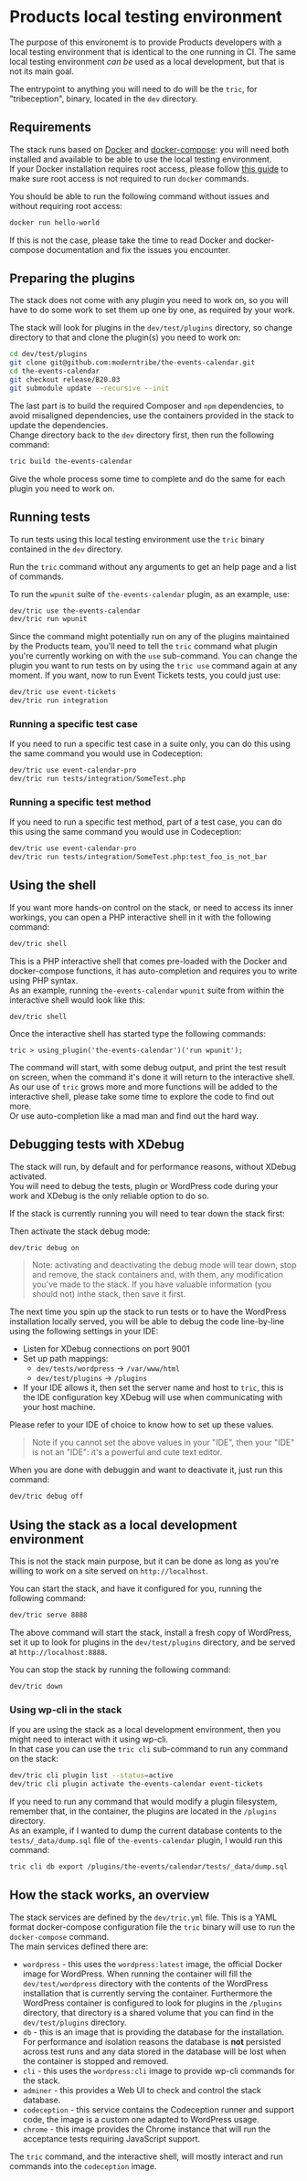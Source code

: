 # Products local testing environment

The purpose of this environemt is to provide Products developers with a local testing environment that is identical to the one running in CI.
The same local testing environment *can be* used as a local development, but that is not its main goal.

The entrypoint to anything you will need to do will be the `tric`, for "tribeception", binary, located in the `dev` directory.

## Requirements

The stack runs based on [Docker](https://www.docker.com/) and [docker-compose](https://docs.docker.com/compose/): you will need both installed and available to be able to use the local testing environment.  
If your Docker installation requires root access, please follow [this guide](https://docs.docker.com/install/linux/linux-postinstall/) to make sure root access is not required to run `docker` commands.  

You should be able to run the following command without issues and without requiring root access:

```bash
docker run hello-world
```

If this is not the case, please take the time to read Docker and docker-compose documentation and fix the issues you encounter.

## Preparing the plugins

The stack does not come with any plugin you need to work on, so you will have to do some work to set them up one by one, as required by your work.  

The stack will look for plugins in the `dev/test/plugins` directory, so change directory to that and clone the plugin(s) you need to work on:

```bash
cd dev/test/plugins
git clone git@github.com:moderntribe/the-events-calendar.git
cd the-events-calendar
git checkout release/B20.03
git submodule update --recursive --init
```

The last part is to build the required Composer and `npm` dependencies, to avoid misaligned dependencies, use the containers provided in the stack to update the dependencies.  
Change directory back to the `dev` directory first, then run the following command:

```bash
tric build the-events-calendar
```

Give the whole process some time to complete and do the same for each plugin you need to work on.

## Running tests

To run tests using this local testing environment use the `tric` binary contained in the `dev` directory.  

Run the `tric` command without any arguments to get an help page and a list of commands.

To run the `wpunit` suite of `the-events-calendar` plugin, as an example, use:

```bash
dev/tric use the-events-calendar
dev/tric run wpunit
```

Since the command might potentially run on any of the plugins maintained by the Products team, you'll need to tell the `tric` command what plugin you're currently working on with the `use` sub-command.
You can change the plugin you want to run tests on by using the `tric use` command again at any moment. If you want, now to run Event Tickets tests, you could just use:

```bash
dev/tric use event-tickets
dev/tric run integration
```

### Running a specific test case

If you need to run a specific test case in a suite only, you can do this using the same command you would use in Codeception:

```bash
dev/tric use event-calendar-pro
dev/tric run tests/integration/SomeTest.php
```

### Running a specific test method

If you need to run a specific test method, part of a test case, you can do this using the same command you would use in Codeception:

```bash
dev/tric use event-calendar-pro
dev/tric run tests/integration/SomeTest.php:test_foo_is_not_bar
```

## Using the shell

If you want more hands-on control on the stack, or need to access its inner workings, you can open a PHP interactive shell in it with the following command: 


```bash
dev/tric shell
```

This is a PHP interactive shell that comes pre-loaded with the Docker and docker-compose functions, it has auto-completion and requires you to write using PHP syntax.  
As an example, running `the-events-calendar` `wpunit` suite from within the interactive shell would look like this:

```shell
dev/tric shell
```

Once the interactive shell has started type the following commands:

```
tric > using_plugin('the-events-calendar')('run wpunit');
```

The command will start, with some debug output, and print the test result on screen, when the command it's done it will return to the interactive shell.
As our use of `tric` grows more and more functions will be added to the interactive shell, please take some time to explore the code to find out more.  
Or use auto-completion like a mad man and find out the hard way.

## Debugging tests with XDebug

The stack will run, by default and for performance reasons, without XDebug activated.  
You will need to debug the tests, plugin or WordPress code during your work and XDebug is the only reliable option to do so.  

If the stack is currently running you will need to tear down the stack first:


Then activate the stack debug mode:

```bash
dev/tric debug on
```
> Note: activating and deactivating the debug mode will tear down, stop and remove, the stack containers and, with them, any modification you've made to the stack. If you have valuable information (you should not) inthe stack, then save it first.

The next time you spin up the stack to run tests or to have the WordPress installation locally served, you will be able to debug the code line-by-line using the following settings in your IDE:

* Listen for XDebug connections on port 9001
* Set up path mappings:
	* `dev/tests/wordpress` -> `/var/www/html`
	* `dev/test/plugins` -> `/plugins`
* If your IDE allows it, then set the server name and host to `tric`, this is the IDE configuration key XDebug will use when communicating with your host machine.

Please refer to your IDE of choice to know how to set up these values.

> Note if you cannot set the above values in your "IDE", then your "IDE" is not an "IDE": it's a powerful and cute text editor.

When you are done with debuggin and want to deactivate it, just run this command:

```bash
dev/tric debug off
```

## Using the stack as a local development environment

This is not the stack main purpose, but it can be done as long as you're willing to work on a site served on `http://localhost`.  

You can start the stack, and have it configured for you, running the following command:

```bash
dev/tric serve 8888
```

The above command will start the stack, install a fresh copy of WordPress, set it up to look for plugins in the `dev/test/plugins` directory, and be served at `http://localhost:8888`.

You can stop the stack by running the following command:

```bash 
dev/tric down
```

### Using wp-cli in the stack

If you are using the stack as a local development environment, then you might need to interact with it using wp-cli.  
In that case you can use the `tric cli` sub-command to run any command on the stack:

```bash
dev/tric cli plugin list --status=active
dev/tric cli plugin activate the-events-calendar event-tickets
```

If you need to run any command that would modify a plugin filesystem, remember that, in the container, the plugins are located in the `/plugins` directory.  
As an example, if I wanted to dump the current database contents to the `tests/_data/dump.sql` file of `the-events-calendar` plugin, I would run this command:

```bash
tric cli db export /plugins/the-events/calendar/tests/_data/dump.sql
```

## How the stack works, an overview 

The stack services are defined by the `dev/tric.yml` file. This is a YAML format docker-compose configuration file the `tric` binary will use to run the `docker-compose` command.  
The main services defined there are:

* `wordpress` - this uses the `wordpress:latest` image, the official Docker image for WordPress. When running the container will fill the `dev/test/wordpress` directory with the contents of the WordPress installation that is currently serving the container. Furthermore the WordPress container is configured to look for plugins in the `/plugins` directory, that directory is a shared volume that you can find in the `dev/test/plugins` directory.
* `db` - this is an image that is providing the database for the installation. For performance and isolation reasons the database is **not** persisted across test runs and any data stored in the database will be lost when the container is stopped and removed.
* `cli` - this uses the `wordpress:cli` image to provide wp-cli commands for the stack.
* `adminer` - this provides a Web UI to check and control the stack database.
* `codeception` - this service contains the Codeception runner and support code, the image is a custom one adapted to WordPress usage.
* `chrome` - this image provides the Chrome instance that will run the acceptance tests requiring JavaScript support.

The `tric` command, and the interactive shell, will mostly interact and run commands into the `codeception` image.
